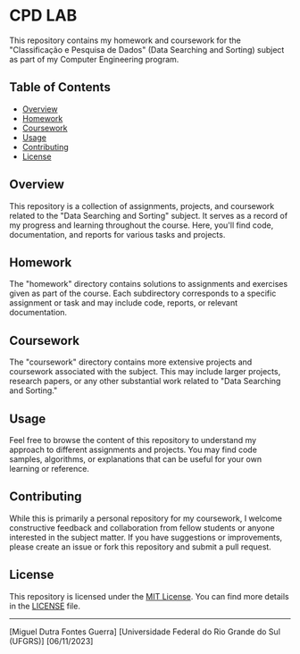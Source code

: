 # CPD LAB

This repository contains my homework and coursework for the "Classificação e Pesquisa de Dados" (Data Searching and Sorting) subject as part of my Computer Engineering program.

## Table of Contents

- [Overview](#overview)
- [Homework](#homework)
- [Coursework](#coursework)
- [Usage](#usage)
- [Contributing](#contributing)
- [License](#license)

## Overview

This repository is a collection of assignments, projects, and coursework related to the "Data Searching and Sorting" subject. It serves as a record of my progress and learning throughout the course. Here, you'll find code, documentation, and reports for various tasks and projects.

## Homework

The "homework" directory contains solutions to assignments and exercises given as part of the course. Each subdirectory corresponds to a specific assignment or task and may include code, reports, or relevant documentation.

## Coursework

The "coursework" directory contains more extensive projects and coursework associated with the subject. This may include larger projects, research papers, or any other substantial work related to "Data Searching and Sorting."

## Usage

Feel free to browse the content of this repository to understand my approach to different assignments and projects. You may find code samples, algorithms, or explanations that can be useful for your own learning or reference.

## Contributing

While this is primarily a personal repository for my coursework, I welcome constructive feedback and collaboration from fellow students or anyone interested in the subject matter. If you have suggestions or improvements, please create an issue or fork this repository and submit a pull request.

## License

This repository is licensed under the [MIT License](LICENSE). You can find more details in the [LICENSE](LICENSE) file.

---

[Miguel Dutra Fontes Guerra]
[Universidade Federal do Rio Grande do Sul (UFGRS)]
[06/11/2023]
